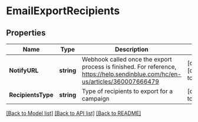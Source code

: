 # EmailExportRecipients

## Properties
Name | Type | Description | Notes
------------ | ------------- | ------------- | -------------
**NotifyURL** | **string** | Webhook called once the export process is finished. For reference, https://help.sendinblue.com/hc/en-us/articles/360007666479 | [optional] [default to null]
**RecipientsType** | **string** | Type of recipients to export for a campaign | [default to null]

[[Back to Model list]](../README.md#documentation-for-models) [[Back to API list]](../README.md#documentation-for-api-endpoints) [[Back to README]](../README.md)

